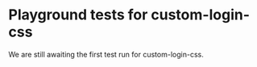 # Playground tests for custom-login-css
We are still awaiting the first test run for custom-login-css.
